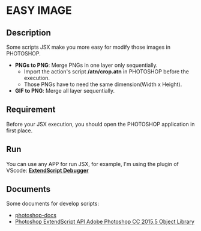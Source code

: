 # EASY IMAGE
## Description
Some scripts JSX make you more easy for modify those images in PHOTOSHOP.

- **PNGs to PNG**: Merge PNGs in one layer only sequentially.
    - Import the action's script **/atn/crop.atn** in PHOTOSHOP before the execution.
    - Those PNGs have to need the same dimension(Width x Height).
- **GIF to PNG**: Merge all layer sequentially.

## Requirement
Before your JSX execution, you should open the PHOTOSHOP application in first place.

## Run
You can use any APP for run JSX, for example, I'm using the plugin of VScode: [**ExtendScript Debugger**](https://marketplace.visualstudio.com/items?itemName=Adobe.extendscript-debug)

## Documents
Some documents for develop scripts:

- [photoshop-docs](https://theiviaxx.github.io/photoshop-docs/Photoshop/Application.html)
- [Photoshop ExtendScript API Adobe Photoshop CC 2015.5 Object Library](https://www.indesignjs.de/extendscriptAPI/photoshop-latest/#about.html)
